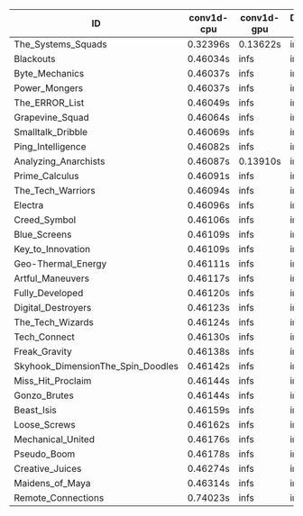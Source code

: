 |ID|conv1d-cpu|conv1d-gpu|DWSPConv2D-gpu|gemm-gpu|avg|
|-|-|-|-|-|-|
|The_Systems_Squads|0.32396s|0.13622s|infs|4.42367s|infs|
|Blackouts|0.46034s|infs|infs|4.36847s|infs|
|Byte_Mechanics|0.46037s|infs|infs|4.39125s|infs|
|Power_Mongers|0.46037s|infs|infs|4.39551s|infs|
|The_ERROR_List|0.46049s|infs|infs|4.40728s|infs|
|Grapevine_Squad|0.46064s|infs|infs|4.36723s|infs|
|Smalltalk_Dribble|0.46069s|infs|infs|4.35633s|infs|
|Ping_Intelligence|0.46082s|infs|infs|4.40617s|infs|
|Analyzing_Anarchists|0.46087s|0.13910s|infs|4.40054s|infs|
|Prime_Calculus|0.46091s|infs|infs|4.40915s|infs|
|The_Tech_Warriors|0.46094s|infs|infs|4.44397s|infs|
|Electra|0.46096s|infs|infs|4.38642s|infs|
|Creed_Symbol|0.46106s|infs|infs|4.37246s|infs|
|Blue_Screens|0.46109s|infs|infs|4.39353s|infs|
|Key_to_Innovation|0.46109s|infs|infs|4.37854s|infs|
|Geo-Thermal_Energy|0.46111s|infs|infs|4.38698s|infs|
|Artful_Maneuvers|0.46117s|infs|infs|4.40211s|infs|
|Fully_Developed|0.46120s|infs|infs|4.41494s|infs|
|Digital_Destroyers|0.46123s|infs|infs|4.39132s|infs|
|The_Tech_Wizards|0.46124s|infs|infs|4.41737s|infs|
|Tech_Connect|0.46130s|infs|infs|4.42143s|infs|
|Freak_Gravity|0.46138s|infs|infs|4.41188s|infs|
|Skyhook_DimensionThe_Spin_Doodles|0.46142s|infs|infs|4.40806s|infs|
|Miss_Hit_Proclaim|0.46144s|infs|infs|4.39610s|infs|
|Gonzo_Brutes|0.46144s|infs|infs|4.39477s|infs|
|Beast_Isis|0.46159s|infs|infs|4.39844s|infs|
|Loose_Screws|0.46162s|infs|infs|4.39384s|infs|
|Mechanical_United|0.46176s|infs|infs|4.40063s|infs|
|Pseudo_Boom|0.46178s|infs|infs|4.40690s|infs|
|Creative_Juices|0.46274s|infs|infs|4.40240s|infs|
|Maidens_of_Maya|0.46314s|infs|infs|4.41616s|infs|
|Remote_Connections|0.74023s|infs|infs|4.41546s|infs|
